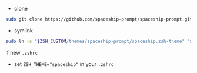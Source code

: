- clone
```zsh
sudo git clone https://github.com/spaceship-prompt/spaceship-prompt.git "$ZSH_CUSTOM/themes/spaceship-prompt" --depth=1
```

- symlink
```zsh
sudo ln -s "$ZSH_CUSTOM/themes/spaceship-prompt/spaceship.zsh-theme" "$ZSH_CUSTOM/themes/spaceship.zsh-theme"
```

if new `.zshrc`
- set `ZSH_THEME="spaceship"` in your `.zshrc`